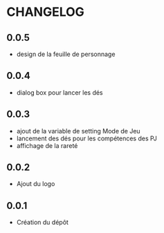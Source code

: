 # CHANGELOG


## 0.0.5
- design de la feuille de personnage

## 0.0.4
- dialog box pour lancer les dés

## 0.0.3
- ajout de la variable de setting Mode de Jeu
- lancement des dés pour les compétences des PJ
- affichage de la rareté

## 0.0.2

- Ajout du logo

## 0.0.1

- Création du dépôt